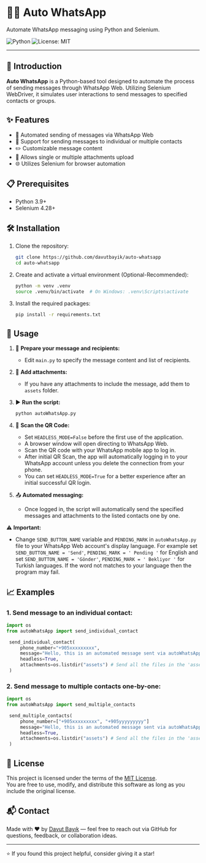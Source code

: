 # 📲🤖 Auto WhatsApp 

Automate WhatsApp messaging using Python and Selenium.

![Python](https://img.shields.io/badge/python-3.9%2B-blue)
![License: MIT](https://img.shields.io/badge/License-MIT-yellow.svg)

---

## 📌 Introduction

**Auto WhatsApp** is a Python-based tool designed to automate the process of sending messages through WhatsApp Web. Utilizing Selenium WebDriver, it simulates user interactions to send messages to specified contacts or groups.

## ✨ Features

- 🤖 Automated sending of messages via WhatsApp Web
- 👥 Support for sending messages to individual or multiple contacts
- ✏️ Customizable message content
- 📎 Allows single or multiple attachments upload
- 🌐 Utilizes Selenium for browser automation

## 📋 Prerequisites
- Python 3.9+
- Selenium 4.28+

## 🛠️ Installation

1. Clone the repository:

   ```bash
   git clone https://github.com/davutbayik/auto-whatsapp
   cd auto-whatsapp

2. Create and activate a virtual environment (Optional-Recommended):

   ```bash
   python -m venv .venv
   source .venv/bin/activate  # On Windows: .venv\Scripts\activate

3. Install the required packages:
   ```bash
   pip install -r requirements.txt

## 🧪 Usage

1. 📝 **Prepare your message and recipients:**
   - Edit `main.py` to specify the message content and list of recipients.

2. 🔗 **Add attachments:**
   - If you have any attachments to include the message, add them to `assets` folder.

3. ▶️ **Run the script:**
   ```bash
   python autoWhatsApp.py
   ```

4. 📲 **Scan the QR Code:**
   - Set `HEADLESS_MODE=False` before the first use of the application.
   - A browser window will open directing to WhatsApp Web.
   - Scan the QR code with your WhatsApp mobile app to log in.
   - After initial QR Scan, the app will automatically logging in to your WhatsApp account unless you delete the connection from your phone.
   - You can set `HEADLESS_MODE=True` for a better experience after an initial successful QR login.

5. 📤 **Automated messaging:**
   - Once logged in, the script will automatically send the specified messages and attachments to the listed contacts one by one.

⚠️ **Important:**
   - Change `SEND_BUTTON_NAME` variable and `PENDING_MARK` in `autoWhatsApp.py` file to your WhatsApp Web account's display language. 
   For example set `SEND_BUTTON_NAME = 'Send'`, `PENDING_MARK = ' Pending '` for English and set `SEND_BUTTON_NAME = 'Gönder'`, `PENDING_MARK = ' Bekliyor '` for Turkish languages.
   If the word not matches to your language then the program may fail.

## 📈 Examples

### 1. Send message to an individual contact:
```python
import os
from autoWhatsApp import send_individual_contact

 send_individual_contact(
     phone_number="+905xxxxxxxxx",
     message="Hello, this is an automated message sent via autoWhatsApp module.",
     headless=True,
     attachments=os.listdir("assets") # Send all the files in the 'assets' folder
 )
```

### 2. Send message to multiple contacts one-by-one:
```python
import os
from autoWhatsApp import send_multiple_contacts

 send_multiple_contacts(
     phone_number=["+905xxxxxxxxx", "+905yyyyyyyyy"]
     message="Hello, this is an automated message sent via autoWhatsApp module.",
     headless=True,
     attachments=os.listdir("assets") # Send all the files in the 'assets' folder
 )
```

## 📄 License

This project is licensed under the terms of the [MIT License](LICENSE).  
You are free to use, modify, and distribute this software as long as you include the original license.

## 📬 Contact

Made with ❤️ by [Davut Bayık](https://github.com/davutbayik) — feel free to reach out via GitHub for questions, feedback, or collaboration ideas.

---

⭐ If you found this project helpful, consider giving it a star!
